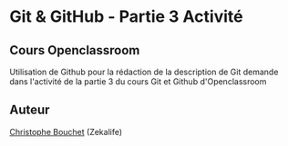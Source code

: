 # Git & GitHub - Partie 3 Activité
## Cours Openclassroom
Utilisation de Github pour la rédaction de la description de Git demande dans l'activité de la partie 3 du cours Git et Github d'Openclassroom

## Auteur
[Christophe Bouchet](mailto:christb@free.fr) (Zekalife)



